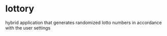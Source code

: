 # lottory
hybrid application that generates randomized lotto numbers in accordance with the user settings
